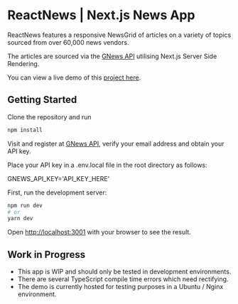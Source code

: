 # ReactNews | Next.js News App

ReactNews features a responsive NewsGrid of articles on a variety of topics sourced from over 60,000 news vendors. 

The articles are sourced via the [GNews API](https://gnews.io/) utilising Next.js Server Side Rendering.

You can view a live demo of this [project here](https://reactnews.app).

## Getting Started

Clone the repository and run 

```bash 
npm install
```

Visit and register at [GNews API](https://gnews.io/), verify your email address and obtain your API key.

Place your API key in a .env.local file in the root directory as follows: 

GNEWS_API_KEY='API_KEY_HERE'

First, run the development server:

```bash
npm run dev
# or
yarn dev
```

Open [http://localhost:3001](http://localhost:3001) with your browser to see the result.

## Work in Progress

- This app is WIP and should only be tested in development environments.
- There are several TypeScript compile time errors which need rectifying.
- The demo is currently hosted for testing purposes in a Ubuntu / Nginx environment.